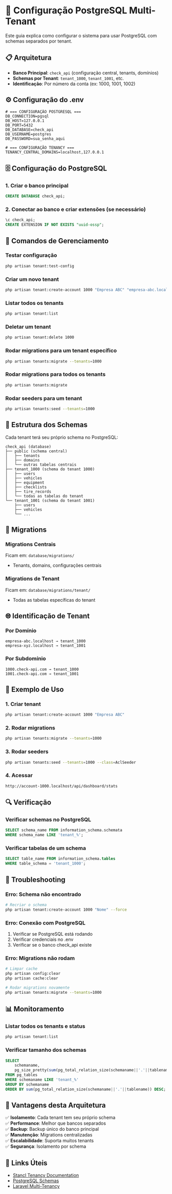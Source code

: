 # 🐘 Configuração PostgreSQL Multi-Tenant

Este guia explica como configurar o sistema para usar PostgreSQL com schemas separados por tenant.

## 📋 Arquitetura

- **Banco Principal**: `check_api` (configuração central, tenants, domínios)
- **Schemas por Tenant**: `tenant_1000`, `tenant_1001`, etc.
- **Identificação**: Por número da conta (ex: 1000, 1001, 1002)

## ⚙️ Configuração do .env

```env
# === CONFIGURAÇÃO POSTGRESQL ===
DB_CONNECTION=pgsql
DB_HOST=127.0.0.1
DB_PORT=5432
DB_DATABASE=check_api
DB_USERNAME=postgres
DB_PASSWORD=sua_senha_aqui

# === CONFIGURAÇÃO TENANCY ===
TENANCY_CENTRAL_DOMAINS=localhost,127.0.0.1
```

## 🗄️ Configuração do PostgreSQL

### 1. Criar o banco principal
```sql
CREATE DATABASE check_api;
```

### 2. Conectar ao banco e criar extensões (se necessário)
```sql
\c check_api;
CREATE EXTENSION IF NOT EXISTS "uuid-ossp";
```

## 🚀 Comandos de Gerenciamento

### Testar configuração
```bash
php artisan tenant:test-config
```

### Criar um novo tenant
```bash
php artisan tenant:create-account 1000 "Empresa ABC" "empresa-abc.localhost"
```

### Listar todos os tenants
```bash
php artisan tenant:list
```

### Deletar um tenant
```bash
php artisan tenant:delete 1000
```

### Rodar migrations para um tenant específico
```bash
php artisan tenants:migrate --tenants=1000
```

### Rodar migrations para todos os tenants
```bash
php artisan tenants:migrate
```

### Rodar seeders para um tenant
```bash
php artisan tenants:seed --tenants=1000
```

## 📁 Estrutura dos Schemas

Cada tenant terá seu próprio schema no PostgreSQL:

```
check_api (database)
├── public (schema central)
│   ├── tenants
│   ├── domains
│   └── outras tabelas centrais
├── tenant_1000 (schema do tenant 1000)
│   ├── users
│   ├── vehicles
│   ├── equipment
│   ├── checklists
│   ├── tire_records
│   └── todas as tabelas do tenant
└── tenant_1001 (schema do tenant 1001)
    ├── users
    ├── vehicles
    └── ...
```

## 🔧 Migrations

### Migrations Centrais
Ficam em: `database/migrations/`
- Tenants, domains, configurações centrais

### Migrations de Tenant
Ficam em: `database/migrations/tenant/`
- Todas as tabelas específicas do tenant

## 🌐 Identificação de Tenant

### Por Domínio
```
empresa-abc.localhost → tenant_1000
empresa-xyz.localhost → tenant_1001
```

### Por Subdomínio
```
1000.check-api.com → tenant_1000
1001.check-api.com → tenant_1001
```

## 📝 Exemplo de Uso

### 1. Criar tenant
```bash
php artisan tenant:create-account 1000 "Empresa ABC"
```

### 2. Rodar migrations
```bash
php artisan tenants:migrate --tenants=1000
```

### 3. Rodar seeders
```bash
php artisan tenants:seed --tenants=1000 --class=AclSeeder
```

### 4. Acessar
```
http://account-1000.localhost/api/dashboard/stats
```

## 🔍 Verificação

### Verificar schemas no PostgreSQL
```sql
SELECT schema_name FROM information_schema.schemata 
WHERE schema_name LIKE 'tenant_%';
```

### Verificar tabelas de um schema
```sql
SELECT table_name FROM information_schema.tables 
WHERE table_schema = 'tenant_1000';
```

## 🚨 Troubleshooting

### Erro: Schema não encontrado
```bash
# Recriar o schema
php artisan tenant:create-account 1000 "Nome" --force
```

### Erro: Conexão com PostgreSQL
1. Verificar se PostgreSQL está rodando
2. Verificar credenciais no .env
3. Verificar se o banco check_api existe

### Erro: Migrations não rodam
```bash
# Limpar cache
php artisan config:clear
php artisan cache:clear

# Rodar migrations novamente
php artisan tenants:migrate --tenants=1000
```

## 📊 Monitoramento

### Listar todos os tenants e status
```bash
php artisan tenant:list
```

### Verificar tamanho dos schemas
```sql
SELECT 
    schemaname,
    pg_size_pretty(sum(pg_total_relation_size(schemaname||'.'||tablename))::bigint) as size
FROM pg_tables 
WHERE schemaname LIKE 'tenant_%'
GROUP BY schemaname
ORDER BY sum(pg_total_relation_size(schemaname||'.'||tablename)) DESC;
```

## 🎯 Vantagens desta Arquitetura

✅ **Isolamento**: Cada tenant tem seu próprio schema  
✅ **Performance**: Melhor que bancos separados  
✅ **Backup**: Backup único do banco principal  
✅ **Manutenção**: Migrations centralizadas  
✅ **Escalabilidade**: Suporta muitos tenants  
✅ **Segurança**: Isolamento por schema  

## 🔗 Links Úteis

- [Stancl Tenancy Documentation](https://tenancyforlaravel.com/)
- [PostgreSQL Schemas](https://www.postgresql.org/docs/current/ddl-schemas.html)
- [Laravel Multi-Tenancy](https://laravel.com/docs/database#multiple-database-connections)

